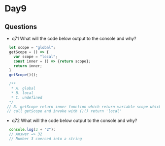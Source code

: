# Day9

## **Questions**
* q71
What will the code below output to the console and why?
```js
  let scope = "global";
  getScope = () => {
    var scope = "local";
    const inner = () => {return scope};
    return inner;
  }
  getScope()();

  /**
   * A. global
   * B. local
   * C. undefined
  */
 // B. getScope return inner function which return variable scope which is "local".
 // call getScope and invoke with ()() return 'local'
```

* q72
What will the code below output to the console and why?
```js
  console.log(3 + "2"):
  // Answer => 32
  // Number 3 coerced into a string
```
